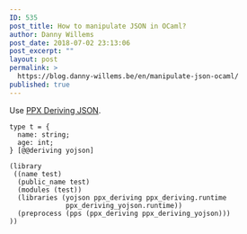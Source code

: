```yaml
---
ID: 535
post_title: How to manipulate JSON in OCaml?
author: Danny Willems
post_date: 2018-07-02 23:13:06
post_excerpt: ""
layout: post
permalink: >
  https://blog.danny-willems.be/en/manipulate-json-ocaml/
published: true
---
```

Use <a href="https://github.com/ocaml-ppx/ppx_deriving_yojson">PPX Deriving JSON</a>.

```
type t = {
  name: string;
  age: int;
} [@@deriving yojson]
```

```
(library
 ((name test)
  (public_name test)
  (modules (test))
  (libraries (yojson ppx_deriving ppx_deriving.runtime
              ppx_deriving_yojson.runtime))
  (preprocess (pps (ppx_deriving ppx_deriving_yojson)))
))
```